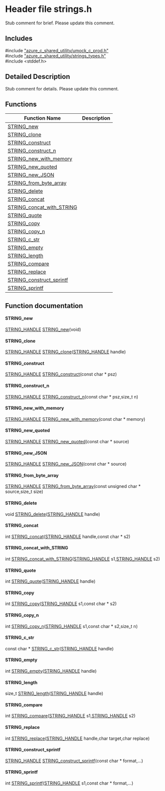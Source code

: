 # Header file strings.h 

Stub comment for brief. Please update this comment.

## Includes

\#include ["azure_c_shared_utility/umock_c_prod.h"](iot-c-ref-umock-c-prod-h.md)  
\#include ["azure_c_shared_utility/strings_types.h"](iot-c-ref-strings-types-h.md)  
\#include <stddef.h>  

## Detailed Description

Stub comment for details. Please update this comment.

## Functions

Function Name                  | Description                                
--------------------------------|---------------------------------------------
[STRING_new](./iot-c-ref-strings-h/string-new.md)            | 
[STRING_clone](./iot-c-ref-strings-h/string-clone.md)            | 
[STRING_construct](./iot-c-ref-strings-h/string-construct.md)            | 
[STRING_construct_n](./iot-c-ref-strings-h/string-construct-n.md)            | 
[STRING_new_with_memory](./iot-c-ref-strings-h/string-new-with-memory.md)            | 
[STRING_new_quoted](./iot-c-ref-strings-h/string-new-quoted.md)            | 
[STRING_new_JSON](./iot-c-ref-strings-h/string-new-json.md)            | 
[STRING_from_byte_array](./iot-c-ref-strings-h/string-from-byte-array.md)            | 
[STRING_delete](./iot-c-ref-strings-h/string-delete.md)            | 
[STRING_concat](./iot-c-ref-strings-h/string-concat.md)            | 
[STRING_concat_with_STRING](./iot-c-ref-strings-h/string-concat-with-string.md)            | 
[STRING_quote](./iot-c-ref-strings-h/string-quote.md)            | 
[STRING_copy](./iot-c-ref-strings-h/string-copy.md)            | 
[STRING_copy_n](./iot-c-ref-strings-h/string-copy-n.md)            | 
[STRING_c_str](./iot-c-ref-strings-h/string-c-str.md)            | 
[STRING_empty](./iot-c-ref-strings-h/string-empty.md)            | 
[STRING_length](./iot-c-ref-strings-h/string-length.md)            | 
[STRING_compare](./iot-c-ref-strings-h/string-compare.md)            | 
[STRING_replace](./iot-c-ref-strings-h/string-replace.md)            | 
[STRING_construct_sprintf](./iot-c-ref-strings-h/string-construct-sprintf.md)            | 
[STRING_sprintf](./iot-c-ref-strings-h/string-sprintf.md)            | 

## Function documentation

#### STRING_new 
[STRING_HANDLE](#strings__types_8h_1a38c89d91aecbdc355555337b6eb88dbf) [STRING_new](#strings_8h_1ade72be627db6a28a2efe5c0340ae47b3)(void)

#### STRING_clone 
[STRING_HANDLE](#strings__types_8h_1a38c89d91aecbdc355555337b6eb88dbf) [STRING_clone](#strings_8h_1ac700e7a0a099bc7ac42abba74b9fd874)([STRING_HANDLE](#strings__types_8h_1a38c89d91aecbdc355555337b6eb88dbf) handle)

#### STRING_construct 
[STRING_HANDLE](#strings__types_8h_1a38c89d91aecbdc355555337b6eb88dbf) [STRING_construct](#strings_8h_1ad091a0c95f3dcf64d9f0c242744b464d)(const char * psz)

#### STRING_construct_n 
[STRING_HANDLE](#strings__types_8h_1a38c89d91aecbdc355555337b6eb88dbf) [STRING_construct_n](#strings_8h_1a83782be1165db064604a3be0db0474e8)(const char * psz,size_t n)

#### STRING_new_with_memory 
[STRING_HANDLE](#strings__types_8h_1a38c89d91aecbdc355555337b6eb88dbf) [STRING_new_with_memory](#strings_8h_1abb0b2550bd2c7bb2479c51bead3c66df)(const char * memory)

#### STRING_new_quoted 
[STRING_HANDLE](#strings__types_8h_1a38c89d91aecbdc355555337b6eb88dbf) [STRING_new_quoted](#strings_8h_1aa20efc350f074188ca1dc6c35d1289b9)(const char * source)

#### STRING_new_JSON 
[STRING_HANDLE](#strings__types_8h_1a38c89d91aecbdc355555337b6eb88dbf) [STRING_new_JSON](#strings_8h_1a036cafbe83b5cd817a576bc7b72da187)(const char * source)

#### STRING_from_byte_array 
[STRING_HANDLE](#strings__types_8h_1a38c89d91aecbdc355555337b6eb88dbf) [STRING_from_byte_array](#strings_8h_1a64e30b6f4b9a2deb6a6a36185383e774)(const unsigned char * source,size_t size)

#### STRING_delete 
void [STRING_delete](#strings_8h_1a14f1a6a01de229149d3810d4d06816a2)([STRING_HANDLE](#strings__types_8h_1a38c89d91aecbdc355555337b6eb88dbf) handle)

#### STRING_concat 
int [STRING_concat](#strings_8h_1ae97f94b5ef464ef7b5fdcf0fb6eb6bf1)([STRING_HANDLE](#strings__types_8h_1a38c89d91aecbdc355555337b6eb88dbf) handle,const char * s2)

#### STRING_concat_with_STRING 
int [STRING_concat_with_STRING](#strings_8h_1aa4a3f5638a574f7dfad01419df072e2a)([STRING_HANDLE](#strings__types_8h_1a38c89d91aecbdc355555337b6eb88dbf) s1,[STRING_HANDLE](#strings__types_8h_1a38c89d91aecbdc355555337b6eb88dbf) s2)

#### STRING_quote 
int [STRING_quote](#strings_8h_1aeb9ea76e7a83a72ddb5b44276fc3ea6f)([STRING_HANDLE](#strings__types_8h_1a38c89d91aecbdc355555337b6eb88dbf) handle)

#### STRING_copy 
int [STRING_copy](#strings_8h_1a4ac1d23e4802a5246478551febe0ff91)([STRING_HANDLE](#strings__types_8h_1a38c89d91aecbdc355555337b6eb88dbf) s1,const char * s2)

#### STRING_copy_n 
int [STRING_copy_n](#strings_8h_1a0c83d32c878fc5d3153d6323480b8860)([STRING_HANDLE](#strings__types_8h_1a38c89d91aecbdc355555337b6eb88dbf) s1,const char * s2,size_t n)

#### STRING_c_str 
const char * [STRING_c_str](#strings_8h_1a351a84891e778e497c7eafa76bd02cd0)([STRING_HANDLE](#strings__types_8h_1a38c89d91aecbdc355555337b6eb88dbf) handle)

#### STRING_empty 
int [STRING_empty](#strings_8h_1a6f94f5fb132262e04f8f3d6fb4909d9d)([STRING_HANDLE](#strings__types_8h_1a38c89d91aecbdc355555337b6eb88dbf) handle)

#### STRING_length 
size_t [STRING_length](#strings_8h_1ad5dac28de3fdf01777ac937fa876ac3c)([STRING_HANDLE](#strings__types_8h_1a38c89d91aecbdc355555337b6eb88dbf) handle)

#### STRING_compare 
int [STRING_compare](#strings_8h_1a9b62eac68483a4bfc490dfe7825ef7f3)([STRING_HANDLE](#strings__types_8h_1a38c89d91aecbdc355555337b6eb88dbf) s1,[STRING_HANDLE](#strings__types_8h_1a38c89d91aecbdc355555337b6eb88dbf) s2)

#### STRING_replace 
int [STRING_replace](#strings_8h_1ab375792533e3a1261e8aed4c4c104295)([STRING_HANDLE](#strings__types_8h_1a38c89d91aecbdc355555337b6eb88dbf) handle,char target,char replace)

#### STRING_construct_sprintf 
[STRING_HANDLE](#strings__types_8h_1a38c89d91aecbdc355555337b6eb88dbf) [STRING_construct_sprintf](#strings_8h_1ab3f670a1274ad8b1a721599e19166c6c)(const char * format,...)

#### STRING_sprintf 
int [STRING_sprintf](#strings_8h_1ab164a927aa4332e08b3698398beb3861)([STRING_HANDLE](#strings__types_8h_1a38c89d91aecbdc355555337b6eb88dbf) s1,const char * format,...)

